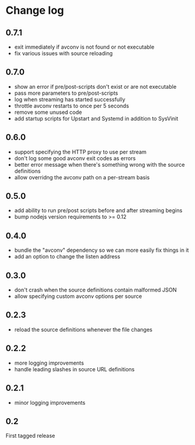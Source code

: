 # Change log

## 0.7.1

* exit immediately if avconv is not found or not executable
* fix various issues with source reloading

## 0.7.0

* show an error if pre/post-scripts don't exist or are not executable 
* pass more parameters to pre/post-scripts
* log when streaming has started successfully
* throttle avconv restarts to once per 5 seconds
* remove some unused code
* add startup scripts for Upstart and Systemd in addition to SysVinit

## 0.6.0

* support specifying the HTTP proxy to use per stream
* don't log some good avconv exit codes as errors
* better error message when there's something wrong with the source definitions
* allow overridng the avconv path on a per-stream basis

## 0.5.0

* add ability to run pre/post scripts before and after streaming begins
* bump nodejs version requirements to >= 0.12

## 0.4.0

* bundle the "avconv" dependency so we can more easily fix things in it
* add an option to change the listen address

## 0.3.0

* don't crash when the source definitions contain malformed JSON
* allow specifying custom avconv options per source 

## 0.2.3

* reload the source definitions whenever the file changes

## 0.2.2

* more logging improvements
* handle leading slashes in source URL definitions

## 0.2.1

* minor logging improvements

## 0.2

First tagged release

